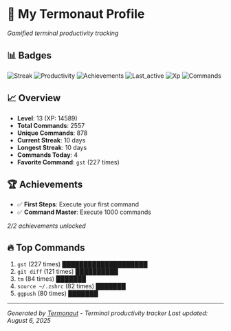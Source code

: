 # 🚀 My Termonaut Profile

*Gamified terminal productivity tracking*

## 📊 Badges

![Streak](https://img.shields.io/badge/Streak-10+days-blue?style=flat-square&logo=terminal&logoColor=white) ![Productivity](https://img.shields.io/badge/Productivity-80.0%25-green?style=flat-square&logo=terminal&logoColor=white) ![Achievements](https://img.shields.io/badge/Achievements-5%2F10-blue?style=flat-square&logo=terminal&logoColor=white) ![Last_active](https://img.shields.io/badge/Last+Active-2h+ago-green?style=flat-square&logo=terminal&logoColor=white) ![Xp](https://img.shields.io/badge/XP-Level+13+%2814589%2F19600%29-blue?style=flat-square&logo=terminal&logoColor=white) ![Commands](https://img.shields.io/badge/Commands-2557-blue?style=flat-square&logo=terminal&logoColor=white) 

## 📈 Overview

- **Level**: 13 (XP: 14589)
- **Total Commands**: 2557
- **Unique Commands**: 878
- **Current Streak**: 10 days
- **Longest Streak**: 10 days
- **Commands Today**: 4
- **Favorite Command**: `gst` (227 times)

## 🏆 Achievements

- ✅ **First Steps**: Execute your first command
- ✅ **Command Master**: Execute 1000 commands

*2/2 achievements unlocked*

## 🔥 Top Commands

1. `gst` (227 times) ████████████████████
2. `git diff` (121 times) ██████████
3. `tm` (84 times) ███████
4. `source ~/.zshrc` (82 times) ███████
5. `ggpush` (80 times) ███████

---

*Generated by [Termonaut](https://github.com/oiahoon/termonaut) - Terminal productivity tracker*
*Last updated: August 6, 2025*
